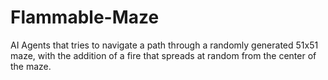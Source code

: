 # Flammable-Maze
AI Agents that tries to navigate a path through a randomly generated 51x51 maze, with the addition of a fire that spreads at random from the center of the maze.
